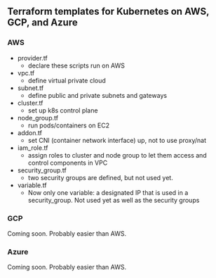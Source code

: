 ## Terraform templates for Kubernetes on AWS, GCP, and Azure
### AWS
* provider.tf
  * declare these scripts run on AWS
* vpc.tf
  * define virtual private cloud
* subnet.tf
  * define public and private subnets and gateways
* cluster.tf
  * set up k8s control plane
* node_group.tf
  * run pods/containers on EC2
* addon.tf
  * set CNI (container network interface) up, not to use proxy/nat
* iam_role.tf
  * assign roles to cluster and node group to let them access and control components in VPC
* security_group.tf
  * two security groups are defined, but not used yet.
* variable.tf
  * Now only one variable: a designated IP that is used in a security_group. Not used yet as well as the security groups
### GCP
Coming soon. Probably easier than AWS.
### Azure
Coming soon. Probably easier than AWS.